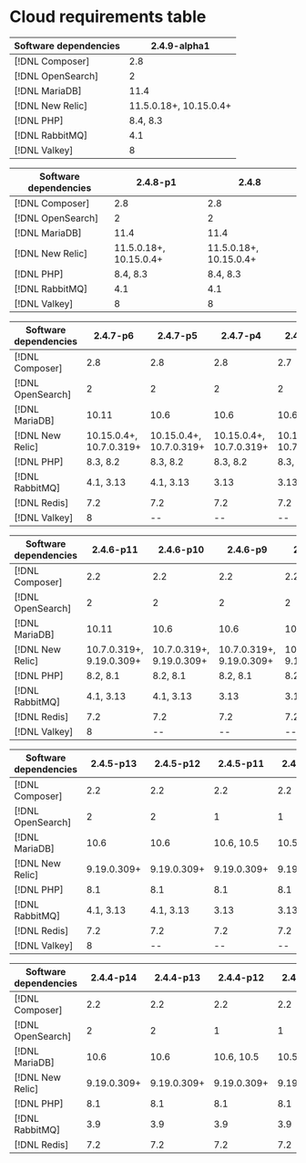 # Cloud requirements table

<table style="table-layout:auto">
  <thead>
    <tr>
      <th>Software dependencies</th>
      <th>2.4.9-alpha1</th>
    </tr>
  </thead>
  <tbody>
    <tr>
      <td><span class="uicontrol">[!DNL Composer]</span></td>
      <td>
          2.8
      </td>
    </tr>
    <tr>
      <td><span class="uicontrol">[!DNL OpenSearch]</span></td>
      <td>
          2
      </td>
    </tr>
    <tr>
      <td><span class="uicontrol">[!DNL MariaDB]</span></td>
      <td>
          11.4
      </td>
    </tr>
    <tr>
      <td><span class="uicontrol">[!DNL New Relic]</span></td>
      <td>
          11.5.0.18+, 10.15.0.4+
      </td>
    </tr>
    <tr>
      <td><span class="uicontrol">[!DNL PHP]</span></td>
      <td>
          8.4, 8.3
      </td>
    </tr>
    <tr>
      <td><span class="uicontrol">[!DNL RabbitMQ]</span></td>
      <td>
          4.1
      </td>
    </tr>
    <tr>
      <td><span class="uicontrol">[!DNL Valkey]</span></td>
      <td>
          8
      </td>
    </tr>
  </tbody>
</table>

<table style="table-layout:auto">
  <thead>
    <tr>
      <th>Software dependencies</th>
      <th>2.4.8-p1</th>
      <th>2.4.8</th>
    </tr>
  </thead>
  <tbody>
    <tr>
      <td><span class="uicontrol">[!DNL Composer]</span></td>
      <td>
          2.8
      </td>
      <td>
          2.8
      </td>
    </tr>
    <tr>
      <td><span class="uicontrol">[!DNL OpenSearch]</span></td>
      <td>
          2
      </td>
      <td>
          2
      </td>
    </tr>
    <tr>
      <td><span class="uicontrol">[!DNL MariaDB]</span></td>
      <td>
          11.4
      </td>
      <td>
          11.4
      </td>
    </tr>
    <tr>
      <td><span class="uicontrol">[!DNL New Relic]</span></td>
      <td>
          11.5.0.18+, 10.15.0.4+
      </td>
      <td>
          11.5.0.18+, 10.15.0.4+
      </td>
    </tr>
    <tr>
      <td><span class="uicontrol">[!DNL PHP]</span></td>
      <td>
          8.4, 8.3
      </td>
      <td>
          8.4, 8.3
      </td>
    </tr>
    <tr>
      <td><span class="uicontrol">[!DNL RabbitMQ]</span></td>
      <td>
          4.1
      </td>
      <td>
          4.1
      </td>
    </tr>
    <tr>
      <td><span class="uicontrol">[!DNL Valkey]</span></td>
      <td>
          8
      </td>
      <td>
          8
      </td>
    </tr>
  </tbody>
</table>

<table style="table-layout:auto">
  <thead>
    <tr>
      <th>Software dependencies</th>
      <th>2.4.7-p6</th>
      <th>2.4.7-p5</th>
      <th>2.4.7-p4</th>
      <th>2.4.7-p3</th>
      <th>2.4.7-p2</th>
      <th>2.4.7-p1</th>
      <th>2.4.7</th>
    </tr>
  </thead>
  <tbody>
    <tr>
      <td><span class="uicontrol">[!DNL Composer]</span></td>
      <td>
          2.8
      </td>
      <td>
          2.8
      </td>
      <td>
          2.8
      </td>
      <td>
          2.7
      </td>
      <td>
          2.7
      </td>
      <td>
          2.7
      </td>
      <td>
          2.7
      </td>
    </tr>
    <tr>
      <td><span class="uicontrol">[!DNL OpenSearch]</span></td>
      <td>
          2
      </td>
      <td>
          2
      </td>
      <td>
          2
      </td>
      <td>
          2
      </td>
      <td>
          2
      </td>
      <td>
          2
      </td>
      <td>
          2
      </td>
    </tr>
    <tr>
      <td><span class="uicontrol">[!DNL MariaDB]</span></td>
      <td>
          10.11
      </td>
      <td>
          10.6
      </td>
      <td>
          10.6
      </td>
      <td>
          10.6
      </td>
      <td>
          10.6
      </td>
      <td>
          10.6
      </td>
      <td>
          10.6
      </td>
    </tr>
    <tr>
      <td><span class="uicontrol">[!DNL New Relic]</span></td>
      <td>
          10.15.0.4+, 10.7.0.319+
      </td>
      <td>
          10.15.0.4+, 10.7.0.319+
      </td>
      <td>
          10.15.0.4+, 10.7.0.319+
      </td>
      <td>
          10.15.0.4+, 10.7.0.319+
      </td>
      <td>
          10.15.0.4+, 10.7.0.319+
      </td>
      <td>
          10.15.0.4+, 10.7.0.319+
      </td>
      <td>
          10.15.0.4+, 10.7.0.319+
      </td>
    </tr>
    <tr>
      <td><span class="uicontrol">[!DNL PHP]</span></td>
      <td>
          8.3, 8.2
      </td>
      <td>
          8.3, 8.2
      </td>
      <td>
          8.3, 8.2
      </td>
      <td>
          8.3, 8.2
      </td>
      <td>
          8.3, 8.2
      </td>
      <td>
          8.3, 8.2
      </td>
      <td>
          8.3, 8.2
      </td>
    </tr>
    <tr>
      <td><span class="uicontrol">[!DNL RabbitMQ]</span></td>
      <td>
          4.1, 3.13
      </td>
      <td>
          4.1, 3.13
      </td>
      <td>
          3.13
      </td>
      <td>
          3.13
      </td>
      <td>
          3.13
      </td>
      <td>
          3.12
      </td>
      <td>
          3.12
      </td>
    </tr>
    <tr>
      <td><span class="uicontrol">[!DNL Redis]</span></td>
      <td>
          7.2
      </td>
      <td>
          7.2
      </td>
      <td>
          7.2
      </td>
      <td>
          7.2
      </td>
      <td>
          7.2
      </td>
      <td>
          7.2
      </td>
      <td>
          7.2
      </td>
    </tr>
    <tr>
      <td><span class="uicontrol">[!DNL Valkey]</span></td>
      <td>
          8
      </td>
      <td>
          --
      </td>
      <td>
          --
      </td>
      <td>
          --
      </td>
      <td>
          --
      </td>
      <td>
          --
      </td>
      <td>
          --
      </td>
    </tr>
  </tbody>
</table>

<table style="table-layout:auto">
  <thead>
    <tr>
      <th>Software dependencies</th>
      <th>2.4.6-p11</th>
      <th>2.4.6-p10</th>
      <th>2.4.6-p9</th>
      <th>2.4.6-p8</th>
      <th>2.4.6-p7</th>
      <th>2.4.6-p6</th>
      <th>2.4.6-p5</th>
      <th>2.4.6-p4</th>
      <th>2.4.6-p3</th>
      <th>2.4.6-p2</th>
      <th>2.4.6-p1</th>
      <th>2.4.6</th>
    </tr>
  </thead>
  <tbody>
    <tr>
      <td><span class="uicontrol">[!DNL Composer]</span></td>
      <td>
          2.2
      </td>
      <td>
          2.2
      </td>
      <td>
          2.2
      </td>
      <td>
          2.2
      </td>
      <td>
          2.2
      </td>
      <td>
          2.2
      </td>
      <td>
          2.2
      </td>
      <td>
          2.2
      </td>
      <td>
          2.2
      </td>
      <td>
          2.2
      </td>
      <td>
          2.2
      </td>
      <td>
          2.2
      </td>
    </tr>
    <tr>
      <td><span class="uicontrol">[!DNL OpenSearch]</span></td>
      <td>
          2
      </td>
      <td>
          2
      </td>
      <td>
          2
      </td>
      <td>
          2
      </td>
      <td>
          2
      </td>
      <td>
          2
      </td>
      <td>
          2
      </td>
      <td>
          2
      </td>
      <td>
          2
      </td>
      <td>
          2
      </td>
      <td>
          2
      </td>
      <td>
          2
      </td>
    </tr>
    <tr>
      <td><span class="uicontrol">[!DNL MariaDB]</span></td>
      <td>
          10.11
      </td>
      <td>
          10.6
      </td>
      <td>
          10.6
      </td>
      <td>
          10.6
      </td>
      <td>
          10.6
      </td>
      <td>
          10.6
      </td>
      <td>
          10.6
      </td>
      <td>
          10.6
      </td>
      <td>
          10.6
      </td>
      <td>
          10.6
      </td>
      <td>
          10.6
      </td>
      <td>
          10.6
      </td>
    </tr>
    <tr>
      <td><span class="uicontrol">[!DNL New Relic]</span></td>
      <td>
          10.7.0.319+, 9.19.0.309+
      </td>
      <td>
          10.7.0.319+, 9.19.0.309+
      </td>
      <td>
          10.7.0.319+, 9.19.0.309+
      </td>
      <td>
          10.7.0.319+, 9.19.0.309+
      </td>
      <td>
          10.7.0.319+, 9.19.0.309+
      </td>
      <td>
          10.7.0.319+, 9.19.0.309+
      </td>
      <td>
          10.7.0.319+, 9.19.0.309+
      </td>
      <td>
          10.7.0.319+, 9.19.0.309+
      </td>
      <td>
          10.7.0.319+, 9.19.0.309+
      </td>
      <td>
          10.7.0.319+, 9.19.0.309+
      </td>
      <td>
          10.7.0.319+, 9.19.0.309+
      </td>
      <td>
          10.7.0.319+, 9.19.0.309+
      </td>
    </tr>
    <tr>
      <td><span class="uicontrol">[!DNL PHP]</span></td>
      <td>
          8.2, 8.1
      </td>
      <td>
          8.2, 8.1
      </td>
      <td>
          8.2, 8.1
      </td>
      <td>
          8.2, 8.1
      </td>
      <td>
          8.2, 8.1
      </td>
      <td>
          8.2, 8.1
      </td>
      <td>
          8.2, 8.1
      </td>
      <td>
          8.2, 8.1
      </td>
      <td>
          8.2, 8.1
      </td>
      <td>
          8.2, 8.1
      </td>
      <td>
          8.2, 8.1
      </td>
      <td>
          8.2, 8.1
      </td>
    </tr>
    <tr>
      <td><span class="uicontrol">[!DNL RabbitMQ]</span></td>
      <td>
          4.1, 3.13
      </td>
      <td>
          4.1, 3.13
      </td>
      <td>
          3.13
      </td>
      <td>
          3.13
      </td>
      <td>
          3.13
      </td>
      <td>
          3.12
      </td>
      <td>
          3.12, 3.11, 3.9
      </td>
      <td>
          3.11, 3.9
      </td>
      <td>
          3.11, 3.9
      </td>
      <td>
          3.11, 3.9
      </td>
      <td>
          3.11, 3.9
      </td>
      <td>
          3.11, 3.9
      </td>
    </tr>
    <tr>
      <td><span class="uicontrol">[!DNL Redis]</span></td>
      <td>
          7.2
      </td>
      <td>
          7.2
      </td>
      <td>
          7.2
      </td>
      <td>
          7.2
      </td>
      <td>
          7.0
      </td>
      <td>
          7.0
      </td>
      <td>
          7.0
      </td>
      <td>
          7.0
      </td>
      <td>
          7.0
      </td>
      <td>
          7.0
      </td>
      <td>
          7.0
      </td>
      <td>
          7.0
      </td>
    </tr>
    <tr>
      <td><span class="uicontrol">[!DNL Valkey]</span></td>
      <td>
          8
      </td>
      <td>
          --
      </td>
      <td>
          --
      </td>
      <td>
          --
      </td>
      <td>
          --
      </td>
      <td>
          --
      </td>
      <td>
          --
      </td>
      <td>
          --
      </td>
      <td>
          --
      </td>
      <td>
          --
      </td>
      <td>
          --
      </td>
      <td>
          --
      </td>
    </tr>
  </tbody>
</table>

<table style="table-layout:auto">
  <thead>
    <tr>
      <th>Software dependencies</th>
      <th>2.4.5-p13</th>
      <th>2.4.5-p12</th>
      <th>2.4.5-p11</th>
      <th>2.4.5-p10</th>
      <th>2.4.5-p9</th>
      <th>2.4.5-p8</th>
      <th>2.4.5-p7</th>
      <th>2.4.5-p6</th>
      <th>2.4.5-p5</th>
      <th>2.4.5-p4</th>
      <th>2.4.5-p3</th>
      <th>2.4.5-p2</th>
      <th>2.4.5-p1</th>
      <th>2.4.5</th>
    </tr>
  </thead>
  <tbody>
    <tr>
      <td><span class="uicontrol">[!DNL Composer]</span></td>
      <td>
          2.2
      </td>
      <td>
          2.2
      </td>
      <td>
          2.2
      </td>
      <td>
          2.2
      </td>
      <td>
          2.2
      </td>
      <td>
          2.2
      </td>
      <td>
          2.2
      </td>
      <td>
          2.2
      </td>
      <td>
          2.2
      </td>
      <td>
          2.2
      </td>
      <td>
          2.2
      </td>
      <td>
          2.2
      </td>
      <td>
          2.2
      </td>
      <td>
          2.2
      </td>
    </tr>
    <tr>
      <td><span class="uicontrol">[!DNL OpenSearch]</span></td>
      <td>
          2
      </td>
      <td>
          2
      </td>
      <td>
          1
      </td>
      <td>
          1
      </td>
      <td>
          1
      </td>
      <td>
          1
      </td>
      <td>
          1
      </td>
      <td>
          1
      </td>
      <td>
          1
      </td>
      <td>
          1
      </td>
      <td>
          1
      </td>
      <td>
          1
      </td>
      <td>
          1
      </td>
      <td>
          1
      </td>
    </tr>
    <tr>
      <td><span class="uicontrol">[!DNL MariaDB]</span></td>
      <td>
          10.6
      </td>
      <td>
          10.6
      </td>
      <td>
          10.6, 10.5
      </td>
      <td>
          10.5
      </td>
      <td>
          10.5
      </td>
      <td>
          10.5, 10.4
      </td>
      <td>
          10.4
      </td>
      <td>
          10.4
      </td>
      <td>
          10.4
      </td>
      <td>
          10.4
      </td>
      <td>
          10.4
      </td>
      <td>
          10.4
      </td>
      <td>
          10.4
      </td>
      <td>
          10.4
      </td>
    </tr>
    <tr>
      <td><span class="uicontrol">[!DNL New Relic]</span></td>
      <td>
          9.19.0.309+
      </td>
      <td>
          9.19.0.309+
      </td>
      <td>
          9.19.0.309+
      </td>
      <td>
          9.19.0.309+
      </td>
      <td>
          9.19.0.309+
      </td>
      <td>
          9.19.0.309+
      </td>
      <td>
          9.19.0.309+
      </td>
      <td>
          9.19.0.309+
      </td>
      <td>
          9.19.0.309+
      </td>
      <td>
          9.19.0.309+
      </td>
      <td>
          9.19.0.309+
      </td>
      <td>
          9.19.0.309+
      </td>
      <td>
          9.19.0.309+
      </td>
      <td>
          9.19.0.309+
      </td>
    </tr>
    <tr>
      <td><span class="uicontrol">[!DNL PHP]</span></td>
      <td>
          8.1
      </td>
      <td>
          8.1
      </td>
      <td>
          8.1
      </td>
      <td>
          8.1
      </td>
      <td>
          8.1
      </td>
      <td>
          8.1
      </td>
      <td>
          8.1
      </td>
      <td>
          8.1
      </td>
      <td>
          8.1
      </td>
      <td>
          8.1
      </td>
      <td>
          8.1
      </td>
      <td>
          8.1
      </td>
      <td>
          8.1
      </td>
      <td>
          8.1
      </td>
    </tr>
    <tr>
      <td><span class="uicontrol">[!DNL RabbitMQ]</span></td>
      <td>
          4.1, 3.13
      </td>
      <td>
          4.1, 3.13
      </td>
      <td>
          3.13
      </td>
      <td>
          3.13
      </td>
      <td>
          3.13
      </td>
      <td>
          3.12, 3.11
      </td>
      <td>
          3.12, 3.11, 3.9
      </td>
      <td>
          3.11, 3.9
      </td>
      <td>
          3.11, 3.9
      </td>
      <td>
          3.11, 3.9
      </td>
      <td>
          3.11, 3.9
      </td>
      <td>
          3.9
      </td>
      <td>
          3.9
      </td>
      <td>
          3.9
      </td>
    </tr>
    <tr>
      <td><span class="uicontrol">[!DNL Redis]</span></td>
      <td>
          7.2
      </td>
      <td>
          7.2
      </td>
      <td>
          7.2
      </td>
      <td>
          7.2
      </td>
      <td>
          7.0
      </td>
      <td>
          7.0
      </td>
      <td>
          7.0
      </td>
      <td>
          6.2
      </td>
      <td>
          6.2
      </td>
      <td>
          6.2
      </td>
      <td>
          6.2
      </td>
      <td>
          6.2
      </td>
      <td>
          6.2
      </td>
      <td>
          6.2
      </td>
    </tr>
    <tr>
      <td><span class="uicontrol">[!DNL Valkey]</span></td>
      <td>
          8
      </td>
      <td>
          --
      </td>
      <td>
          --
      </td>
      <td>
          --
      </td>
      <td>
          --
      </td>
      <td>
          --
      </td>
      <td>
          --
      </td>
      <td>
          --
      </td>
      <td>
          --
      </td>
      <td>
          --
      </td>
      <td>
          --
      </td>
      <td>
          --
      </td>
      <td>
          --
      </td>
      <td>
          --
      </td>
    </tr>
  </tbody>
</table>

<table style="table-layout:auto">
  <thead>
    <tr>
      <th>Software dependencies</th>
      <th>2.4.4-p14</th>
      <th>2.4.4-p13</th>
      <th>2.4.4-p12</th>
      <th>2.4.4-p11</th>
      <th>2.4.4-p10</th>
      <th>2.4.4-p9</th>
      <th>2.4.4-p8</th>
      <th>2.4.4-p7</th>
      <th>2.4.4-p6</th>
      <th>2.4.4-p5</th>
      <th>2.4.4-p4</th>
      <th>2.4.4-p3</th>
      <th>2.4.4-p2</th>
      <th>2.4.4-p1</th>
      <th>2.4.4</th>
    </tr>
  </thead>
  <tbody>
    <tr>
      <td><span class="uicontrol">[!DNL Composer]</span></td>
      <td>
          2.2
      </td>
      <td>
          2.2
      </td>
      <td>
          2.2
      </td>
      <td>
          2.2
      </td>
      <td>
          2.2
      </td>
      <td>
          2.2
      </td>
      <td>
          2.2
      </td>
      <td>
          2.2
      </td>
      <td>
          2.2
      </td>
      <td>
          2.2
      </td>
      <td>
          2.2
      </td>
      <td>
          2.2
      </td>
      <td>
          2.1
      </td>
      <td>
          2.1
      </td>
      <td>
          2.1
      </td>
    </tr>
    <tr>
      <td><span class="uicontrol">[!DNL OpenSearch]</span></td>
      <td>
          2
      </td>
      <td>
          2
      </td>
      <td>
          1
      </td>
      <td>
          1
      </td>
      <td>
          1
      </td>
      <td>
          1
      </td>
      <td>
          1
      </td>
      <td>
          1
      </td>
      <td>
          1
      </td>
      <td>
          1
      </td>
      <td>
          1
      </td>
      <td>
          1
      </td>
      <td>
          1
      </td>
      <td>
          1
      </td>
      <td>
          1
      </td>
    </tr>
    <tr>
      <td><span class="uicontrol">[!DNL MariaDB]</span></td>
      <td>
          10.6
      </td>
      <td>
          10.6
      </td>
      <td>
          10.6, 10.5
      </td>
      <td>
          10.5
      </td>
      <td>
          10.5
      </td>
      <td>
          10.5, 10.4
      </td>
      <td>
          10.4
      </td>
      <td>
          10.4
      </td>
      <td>
          10.4
      </td>
      <td>
          10.4
      </td>
      <td>
          10.4
      </td>
      <td>
          10.4
      </td>
      <td>
          10.4
      </td>
      <td>
          10.4
      </td>
      <td>
          10.4
      </td>
    </tr>
    <tr>
      <td><span class="uicontrol">[!DNL New Relic]</span></td>
      <td>
          9.19.0.309+
      </td>
      <td>
          9.19.0.309+
      </td>
      <td>
          9.19.0.309+
      </td>
      <td>
          9.19.0.309+
      </td>
      <td>
          9.19.0.309+
      </td>
      <td>
          9.19.0.309+
      </td>
      <td>
          9.19.0.309+
      </td>
      <td>
          9.19.0.309+
      </td>
      <td>
          9.19.0.309+
      </td>
      <td>
          9.19.0.309+
      </td>
      <td>
          9.19.0.309+
      </td>
      <td>
          9.19.0.309+
      </td>
      <td>
          9.19.0.309+
      </td>
      <td>
          9.19.0.309+
      </td>
      <td>
          9.19.0.309+
      </td>
    </tr>
    <tr>
      <td><span class="uicontrol">[!DNL PHP]</span></td>
      <td>
          8.1
      </td>
      <td>
          8.1
      </td>
      <td>
          8.1
      </td>
      <td>
          8.1
      </td>
      <td>
          8.1
      </td>
      <td>
          8.1
      </td>
      <td>
          8.1
      </td>
      <td>
          8.1
      </td>
      <td>
          8.1
      </td>
      <td>
          8.1
      </td>
      <td>
          8.1
      </td>
      <td>
          8.1
      </td>
      <td>
          8.1
      </td>
      <td>
          8.1
      </td>
      <td>
          8.1
      </td>
    </tr>
    <tr>
      <td><span class="uicontrol">[!DNL RabbitMQ]</span></td>
      <td>
          3.9
      </td>
      <td>
          3.9
      </td>
      <td>
          3.9
      </td>
      <td>
          3.9
      </td>
      <td>
          3.9
      </td>
      <td>
          3.9
      </td>
      <td>
          3.9
      </td>
      <td>
          3.9
      </td>
      <td>
          3.9
      </td>
      <td>
          3.9
      </td>
      <td>
          3.9
      </td>
      <td>
          3.9
      </td>
      <td>
          3.9
      </td>
      <td>
          3.9
      </td>
      <td>
          3.9
      </td>
    </tr>
    <tr>
      <td><span class="uicontrol">[!DNL Redis]</span></td>
      <td>
          7.2
      </td>
      <td>
          7.2
      </td>
      <td>
          7.2
      </td>
      <td>
          7.2
      </td>
      <td>
          7.0
      </td>
      <td>
          7.0
      </td>
      <td>
          7.0
      </td>
      <td>
          6.2
      </td>
      <td>
          6.2
      </td>
      <td>
          6.2
      </td>
      <td>
          6.2
      </td>
      <td>
          6.2
      </td>
      <td>
          6.2
      </td>
      <td>
          6.2
      </td>
      <td>
          6.2
      </td>
    </tr>
  </tbody>
</table>
